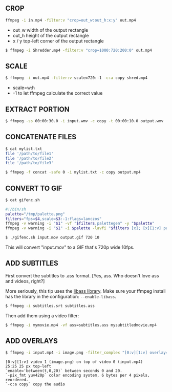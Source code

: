 ## CROP

```bash
ffmpeg -i in.mp4 -filter:v "crop=out_w:out_h:x:y" out.mp4
```
*  out_w width of the output rectangle
*  out_h height of the output rectangle
*  x / y top-left corner of the output rectangle
```bash
$ ffmpeg -i Shredder.mp4 -filter:v "crop=1000:720:200:0" out.mp4
```

## SCALE

```bash
$ ffmpeg -i out.mp4 -filter:v scale=720:-1 -c:a copy shred.mp4
```
*  scale=w:h
*  -1 to let ffmpeg calculate the correct value

## EXTRACT PORTION

```bash
$ ffmpeg -ss 00:00:30.0 -i input.wmv -c copy -t 00:00:10.0 output.wmv
```

## CONCATENATE FILES

```bash
$ cat mylist.txt
file '/path/to/file1'
file '/path/to/file2'
file '/path/to/file3'

$ ffmpeg -f concat -safe 0 -i mylist.txt -c copy output.mp4
```

## CONVERT TO GIF

```bash
$ cat gifenc.sh

#!/bin/sh
palette="/tmp/palette.png"
filters="fps=$4,scale=$3:-1:flags=lanczos"
ffmpeg -v warning -i "$1" -vf "$filters,palettegen" -y "$palette"
ffmpeg -v warning -i "$1" -i $palette -lavfi "$filters [x]; [x][1:v] paletteuse" -y "$2"

$ ./gifenc.sh input.mov output.gif 720 10
```

This will convert "input.mov" to a GIF that's 720p wide 10fps.

## ADD SUBTITLES

First convert the subtitles to .ass format. [Yes, ass. Who doesn't love ass and videos, right?]

More seriously, this tip uses the [libass library](https://github.com/libass/libass). Make sure your ffmpeg install has the library in the configuration: `--enable-libass`.


```bash
$ ffmpeg -i subtitles.srt subtitles.ass
```

Then add them using a video filter:

```bash
$ ffmpeg -i mymovie.mp4 -vf ass=subtitles.ass mysubtitledmovie.mp4
```

## ADD OVERLAYS

```bash
$ ffmpeg -i input.mp4 -i image.png -filter_complex "[0:v][1:v] overlay=25:25:enable='between(t,0,20)'" -pix_fmt yuv420p -c:a copy output.mp4
```

	[0:v][1:v] video 1 (image.png) on top of video 0 (input.mp4)
	25:25 25 px top-left
	`enable='between(t,0,20)` between seconds 0 and 20.
	`-pix_fmt yuv420p` color encoding system, 6 bytes per 4 pixels, reordered.
	`-c:a copy` copy the audio
